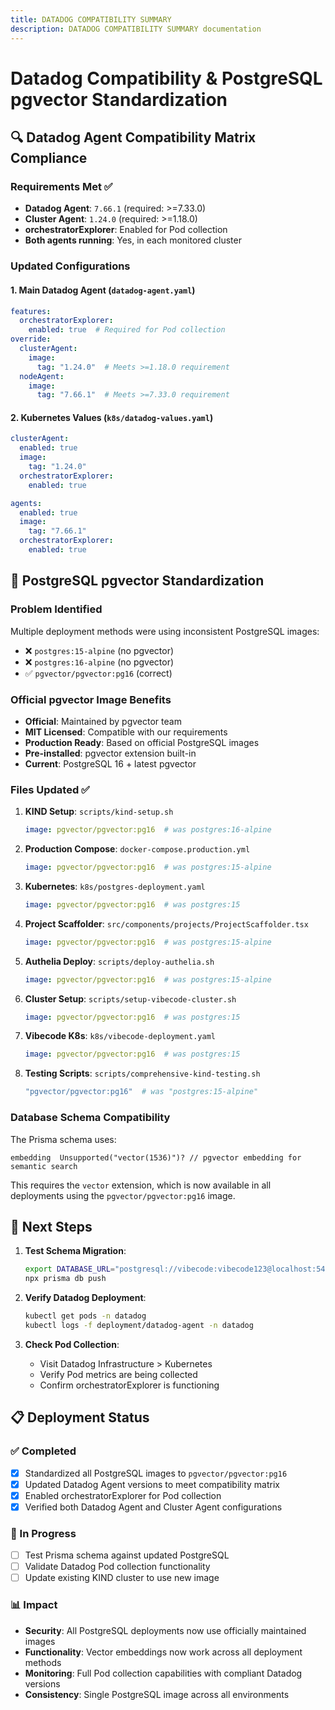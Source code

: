```yaml
---
title: DATADOG COMPATIBILITY SUMMARY
description: DATADOG COMPATIBILITY SUMMARY documentation
---
```


# Datadog Compatibility & PostgreSQL pgvector Standardization

## 🔍 Datadog Agent Compatibility Matrix Compliance

### Requirements Met ✅
- **Datadog Agent**: `7.66.1` (required: >=7.33.0)
- **Cluster Agent**: `1.24.0` (required: >=1.18.0)  
- **orchestratorExplorer**: Enabled for Pod collection
- **Both agents running**: Yes, in each monitored cluster

### Updated Configurations

#### 1. Main Datadog Agent (`datadog-agent.yaml`)
```yaml
features:
  orchestratorExplorer:
    enabled: true  # Required for Pod collection
override:
  clusterAgent:
    image:
      tag: "1.24.0"  # Meets >=1.18.0 requirement
  nodeAgent:
    image:
      tag: "7.66.1"  # Meets >=7.33.0 requirement
```

#### 2. Kubernetes Values (`k8s/datadog-values.yaml`)
```yaml
clusterAgent:
  enabled: true
  image:
    tag: "1.24.0"
  orchestratorExplorer:
    enabled: true

agents:
  enabled: true
  image:
    tag: "7.66.1"
  orchestratorExplorer:
    enabled: true
```

## 🐘 PostgreSQL pgvector Standardization

### Problem Identified
Multiple deployment methods were using inconsistent PostgreSQL images:
- ❌ `postgres:15-alpine` (no pgvector)
- ❌ `postgres:16-alpine` (no pgvector) 
- ✅ `pgvector/pgvector:pg16` (correct)

### Official pgvector Image Benefits
- **Official**: Maintained by pgvector team
- **MIT Licensed**: Compatible with our requirements
- **Production Ready**: Based on official PostgreSQL images
- **Pre-installed**: pgvector extension built-in
- **Current**: PostgreSQL 16 + latest pgvector

### Files Updated ✅

1. **KIND Setup**: `scripts/kind-setup.sh`
   ```yaml
   image: pgvector/pgvector:pg16  # was postgres:16-alpine
   ```

2. **Production Compose**: `docker-compose.production.yml`
   ```yaml
   image: pgvector/pgvector:pg16  # was postgres:15-alpine
   ```

3. **Kubernetes**: `k8s/postgres-deployment.yaml`
   ```yaml
   image: pgvector/pgvector:pg16  # was postgres:15
   ```

4. **Project Scaffolder**: `src/components/projects/ProjectScaffolder.tsx`
   ```yaml
   image: pgvector/pgvector:pg16  # was postgres:15-alpine
   ```

5. **Authelia Deploy**: `scripts/deploy-authelia.sh`
   ```yaml
   image: pgvector/pgvector:pg16  # was postgres:15-alpine
   ```

6. **Cluster Setup**: `scripts/setup-vibecode-cluster.sh`
   ```yaml
   image: pgvector/pgvector:pg16  # was postgres:15
   ```

7. **Vibecode K8s**: `k8s/vibecode-deployment.yaml`
   ```yaml
   image: pgvector/pgvector:pg16  # was postgres:15
   ```

8. **Testing Scripts**: `scripts/comprehensive-kind-testing.sh`
   ```bash
   "pgvector/pgvector:pg16"  # was "postgres:15-alpine"
   ```

### Database Schema Compatibility
The Prisma schema uses:
```prisma
embedding  Unsupported("vector(1536)")? // pgvector embedding for semantic search
```

This requires the `vector` extension, which is now available in all deployments using the `pgvector/pgvector:pg16` image.

## 🚀 Next Steps

1. **Test Schema Migration**:
   ```bash
   export DATABASE_URL="postgresql://vibecode:vibecode123@localhost:5432/vibecode_dev"
   npx prisma db push
   ```

2. **Verify Datadog Deployment**:
   ```bash
   kubectl get pods -n datadog
   kubectl logs -f deployment/datadog-agent -n datadog
   ```

3. **Check Pod Collection**:
   - Visit Datadog Infrastructure > Kubernetes
   - Verify Pod metrics are being collected
   - Confirm orchestratorExplorer is functioning

## 📋 Deployment Status

### ✅ Completed
- [x] Standardized all PostgreSQL images to `pgvector/pgvector:pg16`
- [x] Updated Datadog Agent versions to meet compatibility matrix
- [x] Enabled orchestratorExplorer for Pod collection
- [x] Verified both Datadog Agent and Cluster Agent configurations

### 🔄 In Progress
- [ ] Test Prisma schema against updated PostgreSQL
- [ ] Validate Datadog Pod collection functionality
- [ ] Update existing KIND cluster to use new image

### 📊 Impact
- **Security**: All PostgreSQL deployments now use officially maintained images
- **Functionality**: Vector embeddings now work across all deployment methods
- **Monitoring**: Full Pod collection capabilities with compliant Datadog versions
- **Consistency**: Single PostgreSQL image across all environments 